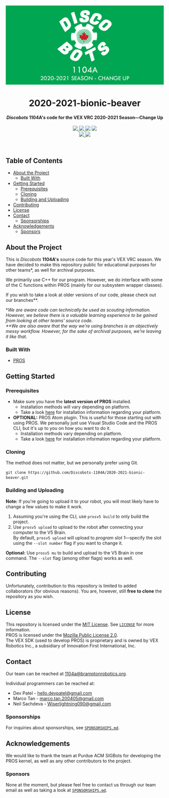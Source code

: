<p align="center">
  <img src="resources/banner.png" alt="Banner">

  <h1 align="center">2020-2021-bionic-beaver</h1>
  <h4 align="center"><i>Discobots</i> <b>1104A's</b> code for the VEX VRC 2020-2021 Season—Change Up</h4>
  
  <p align="center">
    <a href="https://github.com/Discobots-1104A/2020-2021-bionic-beaver/graphs/contributors">
      <img src="https://img.shields.io/github/contributors/Discobots-1104A/2020-2021-bionic-beaver?color=informational">
    </a>
    <a href="https://github.com/Discobots-1104A/2020-2021-bionic-beaver/commits">
      <img src="https://img.shields.io/github/last-commit/Discobots-1104A/2020-2021-bionic-beaver?color=informational">
    </a>
    <img src="https://bettercodehub.com/edge/badge/Discobots-1104A/2020-2021-bionic-beaver?branch=master">
    <a href="https://github.com/Discobots-1104A/2020-2021-bionic-beaver/blob/master/LICENSE">
      <img src="https://img.shields.io/github/license/Discobots-1104A/2020-2021-bionic-beaver?color=informational">
    </a>
    <br>
    <a href="mailto:1104a@bramptonrobotics.org">
      <img src="https://img.shields.io/static/v1?label=&message=1104a@bramptonrobotics.org&color=red&logo=gmail&logoColor=white">
    </a>
    <a href="https://www.bramptonrobotics.org">
      <img src="https://img.shields.io/badge/-https%3A%2F%2Fwww.bramptonrobotics.org-brightgreen">
    </a>
  </p>
</p>

<br>

## Table of Contents

* [About the Project](#about-the-project)
  * [Built With](#built-with)
* [Getting Started](#getting-started)
  * [Prerequisites](#prerequisites)
  * [Cloning](#cloning)
  * [Building and Uploading](#building-and-uploading)
* [Contributing](#contributing)
* [License](#license)
* [Contact](#contact)
  * [Sponsorships](#sponsorships)
* [Acknowledgements](#acknowledgements)
  * [Sponsors](#sponsors)

## About the Project

This is *Discobots* **1104A's** source code for this year's VEX VRC season. We have decided to make this repository public for educational purposes for other teams\*, as well for archival purposes.  

We primarily use C++ for our program. However, we do interface with some of the C functions within PROS (mainly for our subsystem wrapper classes).  

If you wish to take a look at older versions of our code, please check out our branches\*\*.  

**We are aware code can technically be used as scouting information. However, we believe there is a valuable learning experience to be gained from looking at other teams' source code.*  
*\*\*We are also aware that the way we're using branches is an objectively messy workflow. However, for the sake of archival purposes, we're leaving it like that.*

### Built With

- [PROS](https://github.com/purduesigbots/pros/releases/tag/3.3.1)

## Getting Started

### Prerequisites

- Make sure you have the **latest version of PROS** installed. 
  - Installation methods will vary depending on platform. 
  - Take a look [here](https://pros.cs.purdue.edu/v5/getting-started/installation.html) for installation information regarding your platform.
- **OPTIONAL:** PROS Atom plugin. This is useful for those starting out with using PROS. We personally just use Visual Studio Code and the PROS CLI, but it's up to you on how you want to do it.
  - Installation methods vary depending on platform.
  - Take a look [here](https://pros.cs.purdue.edu/v5/getting-started/installation.html) for installation information regarding your platform.

### Cloning

The method does not matter, but we personally prefer using Git.
```nan
git clone https://github.com/Discobots-1104A/2020-2021-bionic-beaver.git
```

### Building and Uploading

**Note:** If you're going to upload it to your robot, you will most likely have to change a few values to make it work.  

1. Assuming you're using the CLI, use `prosv5 build` to only build the project.
2. Use `prosv5 upload` to upload to the robot after connecting your computer to the V5 Brain.  
  By default, `prosv5 upload` will upload to *program slot 1*—specify the slot using the `--slot number` flag if you want to change it.

**Optional:** Use `prosv5 mu` to build and upload to the V5 Brain in one command. The `--slot` flag (among other flags) works as well.

## Contributing

Unfortunately, contribution to this repository is limited to added collaborators (for obvious reasons). You are, however, still **free to clone** the repository as you wish.

## License

This repository is licensed under the [MIT License](https://mit-license.org/). See [`LICENSE`](LICENSE) for more information.  
PROS is licensed under the [Mozilla Public License 2.0](https://www.mozilla.org/en-US/MPL/2.0/).  
The VEX SDK (used to develop PROS) is proprietary and is owned by VEX Robotics Inc., a subsidiary of Innovation First International, Inc. 

## Contact

Our team can be reached at [1104a@bramptonrobotics.org](mailto:1104a@bramptonrobotics.org).  

Individual programmers can be reached at:
- Dev Patel - [hello.devpatel@gmail.com](mailto:hello.devpatel@gmail.com)
- Marco Tan - [marco.tan.200405@gmail.com](mailto:marco.tan.200405@gmail.com)
- Neil Sachdeva - [Wiserlightning090@gmail.com](mailto:Wiserlightning090@gmail.com)

### Sponsorships

For inquiries about sponsorships, see [`SPONSORSHIPS.md`](SPONSORSHIPS.md).

## Acknowledgements

We would like to thank the team at Purdue ACM SIGBots for developing the PROS kernel, as well as any other contributors to the project.

### Sponsors

None at the moment, but please feel free to contact us through our team email as well as taking a look at [`SPONSORSHIPS.md`](SPONSORSHIPS.md).
